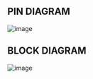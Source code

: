 PIN DIAGRAM
---------------

![image](https://user-images.githubusercontent.com/89571674/133590935-b08c4a6d-1155-4d86-b818-04e0c54e935b.png)


BLOCK DIAGRAM
--------------

![image](https://user-images.githubusercontent.com/89571674/133602382-908d11e1-05df-442c-be32-1c932421509d.png)



